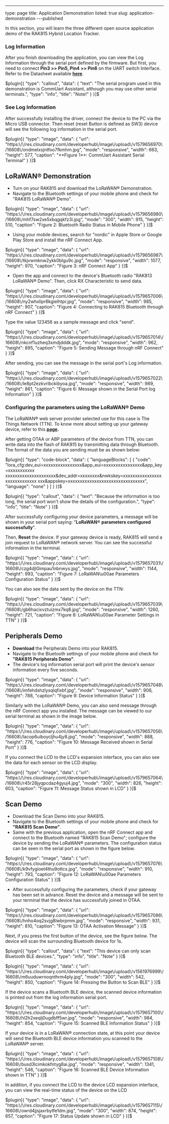---
type: page
title: Application Demonstration
listed: true
slug: application-demonstration
---published

In this section, you will learn the three different open source application demo of the RAK815 Hybrid Location Tracker. 

### Log Information

After you finish downloading the application, you can view the Log Information through the serial port defined by the firmware. But first, you need to connect **Pin3 >> Pin5, Pin4 >> Pin6** on the UART switch Interface. Refer to the Datasheet available **[here](https://doc.rakwireless.com/datasheet/rakproducts/rak815-hybrid-location-tracker-datasheet)**. 

$plugin[{
    "type": "callout",
    "data": {
        "text": "The serial program used in this demonstration is CommUart Assistant, although you may use other serial terminals.",
        "type": "info",
        "title": "Note!"
    }
}]$

### See Log Information

After successfully installing the driver, connect the device to the PC via the Micro
USB connector. Then reset (reset Button is defined as SW3) device will see the following
log information in the serial port.

$plugin[{
    "type": "image",
    "data": {
        "url": "https:\/\/res.cloudinary.com\/developerhub\/image\/upload\/v1579656970\/16608\/ondmelxsjntfoo7fkmhm.jpg",
        "mode": "responsive",
        "width": 663,
        "height": 577,
        "caption": "**Figure 1**: CommUart Assistant Serial Terminal"
    }
}]$

## LoRaWAN® Demonstration

- Turn on your RAK815 and download the LoRaWAN® Demonstration. 
- Navigate to the Bluetooth settings of your mobile phone and check for "RAK815 LoRaWAN® Demo". 

$plugin[{
    "type": "image",
    "data": {
        "url": "https:\/\/res.cloudinary.com\/developerhub\/image\/upload\/v1579656980\/16608\/mhf7sw2xe5xbqgqkfz3i.jpg",
        "mode": "300",
        "width": 915,
        "height": 510,
        "caption": "Figure 2: Bluetooth Radio Status in Mobile Phone"
    }
}]$

- Using your mobile devices, search for "nordic" in Apple Store or Google Play Store and install the nRF Connect App.

$plugin[{
    "type": "image",
    "data": {
        "url": "https:\/\/res.cloudinary.com\/developerhub\/image\/upload\/v1579656987\/16608\/tkjvwmknw2ykk0blgu9c.jpg",
        "mode": "responsive",
        "width": 1077,
        "height": 970,
        "caption": "Figure 3: nRF Connect App"
    }
}]$

- Open the app and connect to the device's Bluetooth radio "RAK813
LoRaWAN® Demo". Then, click RX Characteristic to
send data.

$plugin[{
    "type": "image",
    "data": {
        "url": "https:\/\/res.cloudinary.com\/developerhub\/image\/upload\/v1579657006\/16608\/ny2whxlipr6kgielhtpr.jpg",
        "mode": "responsive",
        "width": 985,
        "height": 907,
        "caption": "Figure 4: Connecting to RAK815 Bluetooth through nRF Connect"
    }
}]$

Type the value 123456 as a sample message and click "send".

$plugin[{
    "type": "image",
    "data": {
        "url": "https:\/\/res.cloudinary.com\/developerhub\/image\/upload\/v1579657014\/16608\/nkcnf1uzheq3xmdjdddk.jpg",
        "mode": "responsive",
        "width": 962,
        "height": 895,
        "caption": "Figure 5: Sending Message through nRF Connect"
    }
}]$

After sending, you can see the message in the serial port's Log information.

$plugin[{
    "type": "image",
    "data": {
        "url": "https:\/\/res.cloudinary.com\/developerhub\/image\/upload\/v1579657022\/16608\/le8pt2ezkvrlbckibyoa.jpg",
        "mode": "responsive",
        "width": 989,
        "height": 861,
        "caption": "Figure 6: Message shown in the Serial Port log Information"
    }
}]$

### Configuring the parameters using the LoRaWAN® Demo

The LoRaWAN® web server provider selected use for this case is The Things Network (TTN). To know more about setting up your gateway device, refer to this **[page](https://www.thethingsnetwork.org/labs/story/rak831-lora-gateway-from-package-to-online).**

After getting OTAA or ABP parameters of  the device from TTN, you can write data
into the flash of RAK815 by transmitting data
through Bluetooth. The format of the data you are sending must be as shown below:

$plugin[{
    "type": "code-block",
    "data": {
        "languageBlocks": [
            {
                "code": "lora_cfg:dev_eui=xxxxxxxxxxxxxxxx&app_eui=xxxxxxxxxxxxxxxx&app_key=xxxxxxxxxxx xxxxxxxxxxxxxxxxxxxxx&dev_addr=xxxxxxxx&nwkskey=xxxxxxxxxxxxxxxxxxxxxxxxxxxxx xxx&appskey=xxxxxxxxxxxxxxxxxxxxxxxxxxxxxxxx",
                "language": "none"
            }
        ]
    }
}]$

$plugin[{
    "type": "callout",
    "data": {
        "text": "Because the information is too long, the serial port won't show the details of the configuration.",
        "type": "info",
        "title": "Note"
    }
}]$

After successfully configuring your device parameters, a message will be shown in your serial port saying: "**LoRaWAN**® **parameters configured successfully**".

Then, **Reset** the device. If your gateway device is ready, RAK815 will send a join request to LoRaWAN® network server. You can see the successful information in the terminal. 

$plugin[{
    "type": "image",
    "data": {
        "url": "https:\/\/res.cloudinary.com\/developerhub\/image\/upload\/v1579657031\/16608\/czg4djl0impau1nbnwys.jpg",
        "mode": "responsive",
        "width": 1144,
        "height": 993,
        "caption": "Figure 7: LoRaWAN\u00ae Parameters Configuration Status"
    }
}]$

You can also see the data sent by the device on the TTN:

$plugin[{
    "type": "image",
    "data": {
        "url": "https:\/\/res.cloudinary.com\/developerhub\/image\/upload\/v1579657039\/16608\/gb6hacixvztuizmx7kq8.jpg",
        "mode": "responsive",
        "width": 1260,
        "height": 721,
        "caption": "Figure 8: LoRaWAN\u00ae Parameter Settings in TTN"
    }
}]$

## Peripherals Demo

- **Download** the Peripherals Demo into your RAK815.
- Navigate to the Bluetooth settings of your mobile phone and check for **"RAK815 Peripherals Demo"**. 
- The device's log information serial port will print the device's sensor information every five
seconds.

$plugin[{
    "type": "image",
    "data": {
        "url": "https:\/\/res.cloudinary.com\/developerhub\/image\/upload\/v1579657048\/16608\/imfehdshzlysqlqfixbf.jpg",
        "mode": "responsive",
        "width": 906,
        "height": 788,
        "caption": "Figure 9: Device Information Status"
    }
}]$

Similarly with the LoRaWAN® Demo, you can also send message through the nRF Connect app you installed. The message can be viewed to our serial terminal as shown in the image below.

$plugin[{
    "type": "image",
    "data": {
        "url": "https:\/\/res.cloudinary.com\/developerhub\/image\/upload\/v1579657056\/16608\/lacop6uiboycljhu4jy8.jpg",
        "mode": "responsive",
        "width": 888,
        "height": 776,
        "caption": "Figure 10: Message Received shown in Serial Port"
    }
}]$

If you connect the LCD to the LCD's expansion interface, you can also see the data
for each sensor on the LCD display.

$plugin[{
    "type": "image",
    "data": {
        "url": "https:\/\/res.cloudinary.com\/developerhub\/image\/upload\/v1579657064\/16608\/r45r28jyqpcdaz4gyuj4.jpg",
        "mode": "300",
        "width": 826,
        "height": 603,
        "caption": "Figure 11: Message Status shown in LCD"
    }
}]$

## Scan Demo

- Download the Scan Demo into your RAK815.
- Navigate to the Bluetooth settings of your mobile phone and check for **"RAK815 Scan Demo"**. 
- Same with the previous application, open the nRF Connect app and connect to the Bluetooth named "RAK815 Scan Demo"; configure the device by sending the LoRaWAN® parameters. The configuration status can be seen in the serial port as shown in the figure below. 

$plugin[{
    "type": "image",
    "data": {
        "url": "https:\/\/res.cloudinary.com\/developerhub\/image\/upload\/v1579657076\/16608\/k9vfygioet4thu9ottcs.jpg",
        "mode": "responsive",
        "width": 910,
        "height": 793,
        "caption": "Figure 12: LoRaWAN\u00ae Parameters Configuration Status"
    }
}]$

- After successfully configuring the parameters, check if your gateway has been set in advance. Reset the device and a message will be sent to your terminal that the device has successfully joined in OTAA. 

$plugin[{
    "type": "image",
    "data": {
        "url": "https:\/\/res.cloudinary.com\/developerhub\/image\/upload\/v1579657086\/16608\/hnho4oq2svjg8lwbrpmm.jpg",
        "mode": "responsive",
        "width": 931,
        "height": 810,
        "caption": "Figure 13: OTAA Activation Message"
    }
}]$

Next, if you press the first button of the device, see the figure below. The device will
scan the surrounding Bluetooth device for 1s. 

$plugin[{
    "type": "callout",
    "data": {
        "text": "This device can only scan Bluetooth BLE devices.",
        "type": "info",
        "title": "Note"
    }
}]$

$plugin[{
    "type": "image",
    "data": {
        "url": "https:\/\/res.cloudinary.com\/developerhub\/image\/upload\/v1561976999\/16608\/m6uuduwrnoqnthrm4ply.jpg",
        "mode": "300",
        "width": 542,
        "height": 850,
        "caption": "Figure 14: Pressing the Button to Scan BLE"
    }
}]$

If the device scans a Bluetooth BLE device, the scanned device information is printed
out from the log information serial port.

$plugin[{
    "type": "image",
    "data": {
        "url": "https:\/\/res.cloudinary.com\/developerhub\/image\/upload\/v1579657100\/16608\/hl2h2xeqlj0ugdbff5wr.jpg",
        "mode": "responsive",
        "width": 984,
        "height": 854,
        "caption": "Figure 15: Scanned BLE Information Status"
    }
}]$

If your device is in a LoRaWAN® connection state, at this point your device will send
the Bluetooth BLE device information you scanned to the LoRaWAN® server.

$plugin[{
    "type": "image",
    "data": {
        "url": "https:\/\/res.cloudinary.com\/developerhub\/image\/upload\/v1579657108\/16608\/busd3lcimkokfntyg8ai.jpg",
        "mode": "responsive",
        "width": 1341,
        "height": 546,
        "caption": "Figure 16: Scanned BLE Device Information shown in TTN"
    }
}]$

In addition, if you connect the LCD to the device LCD expansion interface, you can
view the real-time status of the device on the LCD

$plugin[{
    "type": "image",
    "data": {
        "url": "https:\/\/res.cloudinary.com\/developerhub\/image\/upload\/v1579657115\/16608\/owrd4jjsjaxrbytfe1dm.jpg",
        "mode": "300",
        "width": 874,
        "height": 657,
        "caption": "Figure 17: Status Update shown in LCD"
    }
}]$

